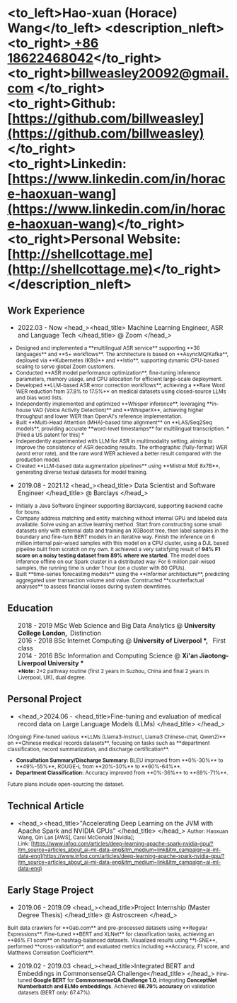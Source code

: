 # <to_left>Hao-xuan (Horace) Wang</to_left>  <description_nleft><to_right>[ +86 18622468042](tel://008618622468042)</to_right><br> <to_right>[billweasley20092@gmail.com](billweasley20092@gmail.com) </to_right><br><to_right><b>Github: </b> [https://github.com/billweasley](https://github.com/billweasley)</to_right><br><to_right><b>Linkedin: </b> [https://www.linkedin.com/in/horace-haoxuan-wang](https://www.linkedin.com/in/horace-haoxuan-wang)</to_right><br><to_right><b>Personal Website: </b> [http://shellcottage.me](http://shellcottage.me)</to_right></description_nleft>    

Work Experience
--------
- <datetime>2022.03 - Now </datetime> <head_><head_title> Machine Learning Engineer, ASR and Language Tech </head_title> @ Zoom </head_>
<description><small>
<ul>
<li> Designed and implemented a **multilingual ASR service** supporting **36 languages** and **5+ workflows**. The architecture is based on **AsyncMQ/Kafka**, deployed via **Kubernetes (K8s)** and **Istio**, supporting dynamic CPU-based scaling to serve global Zoom customers. </li>
<li> Conducted **ASR model performance optimization**, fine-tuning inference parameters, memory usage, and CPU allocation for efficient large-scale deployment. </li>
<li> Developed **LLM-based ASR error correction workflows**, achieving a **Rare Word WER reduction from 37.8% to 17.5%** on medical datasets using closed-source LLMs and bias word lists. </li>
<li> Independently implemented and optimized **Whisper inference**, leveraging **in-house VAD (Voice Activity Detection)** and **WhisperX**, achieving higher throughput and lower WER than OpenAI's reference implementation. </li>
<li> Built **Multi-Head Attention (MHA)-based time alignment** on **LAS/Seq2Seq models**, providing accurate **word-level timestamps** for multilingual transcription. * [Filed a US patent for this] * </li>
<li> Independently experimented with LLM for ASR in multimodality setting, aiming to improve the consistency of ASR decoding results. The orthographic (fully-format) WER (word error rate), and the rare word WER achieved a better result compared with the production model. </li>
<li> Created **LLM-based data augmentation pipelines** using **Mistral MoE 8x7B**, generating diverse textual datasets for model training. </li>
</ul>
</small></description>

- <datetime>2019.08 - 2021.12 </datetime> <head_><head_title> Data Scientist and Software Engineer </head_title> @ Barclays </head_>
<description><small>
<ul>
<li>Initially a Java Software Engineer supporting Barclaycard, supporting backend cache for bouns. </li>
<li>
Company address matching and entity matching without internal GPU and labeled data available. Solve using an active learning method. Start from constructing some small datasets only with external data and training an XGBoost tree, then label samples in the boundary and fine-turn BERT models in an iterative way. Finish the inference on 6 million internal pair-wised samples with this model on a CPU cluster, using a DJL based pipeline built from scratch on my own. It achieved a very satisfying result of <b>94% F1 score on a noisy testing dataset from 89% where we started</b>. The model does inference offline on our Spark cluster in a distributed way. For 6 million pair-wised samples, the running time is under 1 hour (on a cluster with 80 CPUs).
</li>
<li> Built **time-series forecasting models** using the **Informer architecture**, predicting aggregated user transaction volume and value. Constructed **counterfactual analyses** to assess financial losses during system downtimes. </li>
</ul>
</small></description>

Education
--------
<ul style="list-style-type: none;">
<li><head_><datetime>2018 - 2019</datetime> MSc Web Science and Big Data Analytics  @&nbsp;<b>University College London, </b>&nbsp;Distinction</head_></li>
<li><head_><datetime>2016 - 2018</datetime> BSc Internet Computing  @&nbsp;<b>University of Liverpool *, </b>&nbsp; First class</head_></li>
<li><head_><datetime>2014 - 2016</datetime> BSc Information and Computing Science  @&nbsp;<b>Xi'an Jiaotong-Liverpool University * </b>&nbsp;</head_>
<li><description><small><b>*Note: </b>2+2 pathway routine (first 2 years in Suzhou, China and final 2 years in Liverpool, UK), dual degree.</small></description></li>
</li>
</ul>

Personal Project
--------
- <head_><datetime>2024.06 - </datetime> <head_title>Fine-tuning and evaluation of medical record data on Large Language Models (LLMs) </head_title> </head_>
<description>
<small>
(Ongoing) Fine-tuned various **LLMs (Llama3-instruct, Llama3 Chinese-chat, Qwen2)** on **Chinese medical records datasets**, focusing on tasks such as **department classification, record summarization, and discharge certification**.  
<ul>
<li><b>Consultation Summary/Discharge Summary:</b> BLEU improved from **0%-30%** to **49%-55%**, ROUGE-L from **20%-30%** to **60%-64%**.</li>
<li><b>Department Classification:</b> Accuracy improved from **0%-36%** to **69%-71%**.</li>
</ul>
Future plans include open-sourcing the dataset.
</small>
</description>

Technical Article
--------
- <head_><head_title>"Accelerating Deep Learning on the JVM with Apache Spark and NVIDIA GPUs" </head_title> </head_>
<description><small>
Author: Haoxuan Wang, Qin Lan [AWS], Carol McDonald [Nvidia];  
Link: [https://www.infoq.com/articles/deep-learning-apache-spark-nvidia-gpu/?itm_source=articles_about_ai-ml-data-eng&itm_medium=link&itm_campaign=ai-ml-data-eng](https://www.infoq.com/articles/deep-learning-apache-spark-nvidia-gpu/?itm_source=articles_about_ai-ml-data-eng&itm_medium=link&itm_campaign=ai-ml-data-eng)
</small>
</description>

Early Stage Project
--------
- <datetime>2019.06 - 2019.09</datetime> <head_><head_title>Project Internship (Master Degree Thesis) </head_title> @ Astroscreen </head_>
<description>
<small>
Built data crawlers for **Gab.com** and pre-processed datasets using **Regular Expressions**. Fine-tuned **BERT and XLNet** for classification tasks, achieving an **86% F1 score** on hashtag-balanced datasets. Visualized results using **t-SNE**, performed **cross-validation**, and evaluated metrics including **Accuracy, F1 score, and Matthews Correlation Coefficient**.
</small>
</description>

- <datetime>2019.02 - 2019.03</datetime> <head_><head_title>Integrated BERT and Embeddings in CommonsenseQA Challenge</head_title> </head_>
<description><small>
Fine-tuned **Google BERT** for **CommonsenseQA Challenge 1.0**, integrating **ConceptNet Numberbatch and ELMo embeddings**. Achieved **68.79% accuracy** on validation datasets (BERT only: 67.47%).
</small>
</description>
